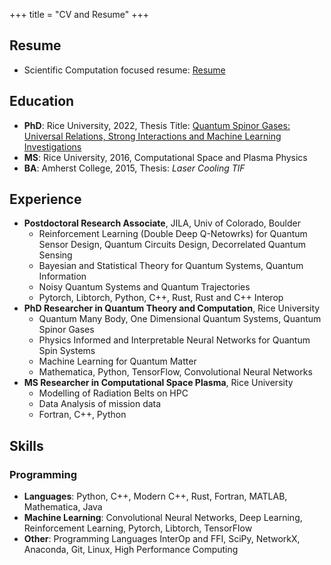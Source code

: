 +++
title = "CV and Resume"
+++
## Resume

- Scientific Computation focused resume: [Resume](/pdf/resume.pdf) 

## Education

- **PhD**: Rice University, 2022, Thesis Title: [Quantum Spinor Gases: Universal Relations, Strong Interactions and Machine Learning Investigations](https://repository.rice.edu/server/api/core/bitstreams/1ab1fce3-d7df-4ab3-a86b-88d14ec2366a/content)
- **MS**: Rice University, 2016, Computational Space and Plasma Physics
- **BA**: Amherst College, 2015, Thesis: *Laser Cooling TlF*

## Experience
- **Postdoctoral Research Associate**, JILA, Univ of Colorado, Boulder
    - Reinforcement Learning (Double Deep Q-Netowrks) for Quantum Sensor Design, Quantum Circuits Design, Decorrelated Quantum Sensing
    - Bayesian and Statistical Theory for Quantum Systems, Quantum Information
    - Noisy Quantum Systems and Quantum Trajectories
    - Pytorch, Libtorch, Python, C++, Rust, Rust and C++ Interop
- **PhD Researcher in Quantum Theory and Computation**, Rice University
    - Quantum Many Body, One Dimensional Quantum Systems, Quantum Spinor Gases
    - Physics Informed and Interpretable Neural Networks for Quantum Spin Systems
    - Machine Learning for Quantum Matter
    - Mathematica, Python, TensorFlow, Convolutional Neural Networks
- **MS Researcher in Computational Space Plasma**, Rice University
    - Modelling of Radiation Belts on HPC
    - Data Analysis of mission data
    - Fortran, C++, Python

## Skills
### Programming
- **Languages**: Python, C++, Modern C++, Rust,  Fortran, MATLAB, Mathematica, Java
- **Machine Learning**: Convolutional Neural Networks, Deep Learning, Reinforcement Learning, Pytorch, Libtorch, TensorFlow
- **Other**: Programming Languages InterOp and FFI, SciPy, NetworkX, Anaconda, Git, Linux, High Performance Computing
